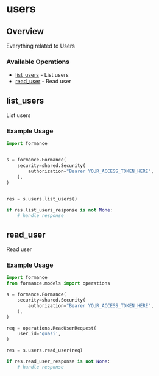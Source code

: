 # users

## Overview

Everything related to Users

### Available Operations

* [list_users](#list_users) - List users
* [read_user](#read_user) - Read user

## list_users

List users

### Example Usage

```python
import formance


s = formance.Formance(
    security=shared.Security(
        authorization="Bearer YOUR_ACCESS_TOKEN_HERE",
    ),
)


res = s.users.list_users()

if res.list_users_response is not None:
    # handle response
```

## read_user

Read user

### Example Usage

```python
import formance
from formance.models import operations

s = formance.Formance(
    security=shared.Security(
        authorization="Bearer YOUR_ACCESS_TOKEN_HERE",
    ),
)

req = operations.ReadUserRequest(
    user_id='quasi',
)

res = s.users.read_user(req)

if res.read_user_response is not None:
    # handle response
```
